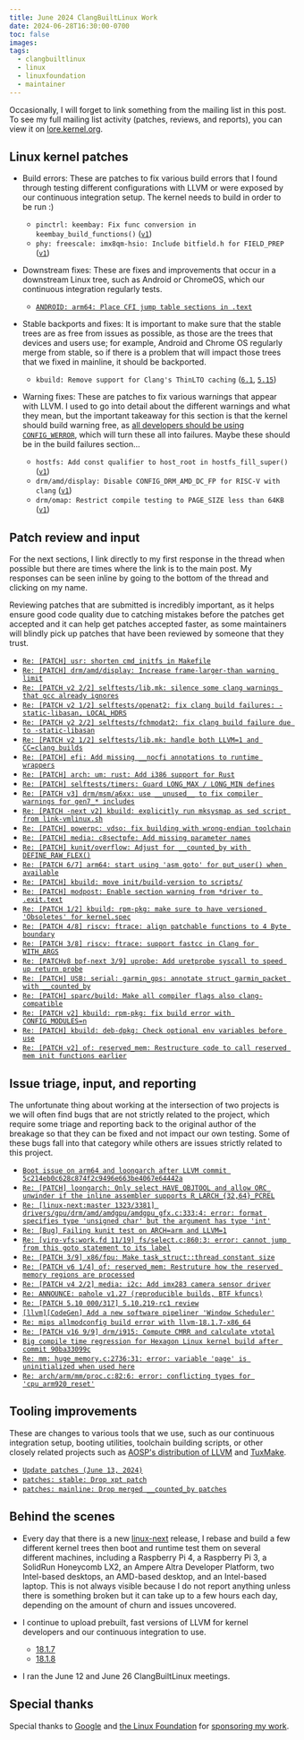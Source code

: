 ```yaml
---
title: June 2024 ClangBuiltLinux Work
date: 2024-06-28T16:30:00-0700
toc: false
images:
tags:
  - clangbuiltlinux
  - linux
  - linuxfoundation
  - maintainer
---
```


Occasionally, I will forget to link something from the mailing list in this post. To see my full mailing list activity (patches, reviews, and reports), you can view it on [lore.kernel.org](https://lore.kernel.org/all/?q=f:nathan@kernel.org).

## Linux kernel patches

* Build errors: These are patches to fix various build errors that I found through testing different configurations with LLVM or were exposed by our continuous integration setup. The kernel needs to build in order to be run :)

  * `pinctrl: keembay: Fix func conversion in keembay_build_functions()` ([`v1`](https://lore.kernel.org/20240611-pinctrl-keembay-fix-func-conversion-v1-1-3197f2ded3f7@kernel.org/))
  * `phy: freescale: imx8qm-hsio: Include bitfield.h for FIELD_PREP` ([`v1`](https://lore.kernel.org/20240620-phy-fsl-imx8qm-hsio-add-bitfield-include-v1-1-5c7c09ed87e6@kernel.org/))

* Downstream fixes: These are fixes and improvements that occur in a downstream Linux tree, such as Android or ChromeOS, which our continuous integration regularly tests.

  * [`ANDROID: arm64: Place CFI jump table sections in .text`](https://android-review.googlesource.com/c/kernel/common/+/3123672)

* Stable backports and fixes: It is important to make sure that the stable trees are as free from issues as possible, as those are the trees that devices and users use; for example, Android and Chrome OS regularly merge from stable, so if there is a problem that will impact those trees that we fixed in mainline, it should be backported.

  * `kbuild: Remove support for Clang's ThinLTO caching` ([`6.1`](https://lore.kernel.org/20240613183322.1088226-1-nathan@kernel.org/), [`5.15`](https://lore.kernel.org/20240613183427.1088868-1-nathan@kernel.org/))

* Warning fixes: These are patches to fix various warnings that appear with LLVM. I used to go into detail about the different warnings and what they mean, but the important takeaway for this section is that the kernel should build warning free, as [all developers should be using `CONFIG_WERROR`](https://lore.kernel.org/r/CAHk-=wifoM9VOp-55OZCRcO9MnqQ109UTuCiXeZ-eyX_JcNVGg@mail.gmail.com/), which will turn these all into failures. Maybe these should be in the build failures section...

  * `hostfs: Add const qualifier to host_root in hostfs_fill_super()` ([`v1`](https://lore.kernel.org/20240611-hostfs-fix-mount-api-conversion-v1-1-ef75bbc77f44@kernel.org/))
  * `drm/amd/display: Disable CONFIG_DRM_AMD_DC_FP for RISC-V with clang` ([`v1`](https://lore.kernel.org/20240614-amdgpu-disable-drm-amd-dc-fp-riscv-clang-v1-1-a6d40617dc9b@kernel.org/))
  * `drm/omap: Restrict compile testing to PAGE_SIZE less than 64KB` ([`v1`](https://lore.kernel.org/20240620-omapdrm-restrict-compile-test-to-sub-64kb-page-size-v1-1-5e56de71ffca@kernel.org/))



## Patch review and input

For the next sections, I link directly to my first response in the thread when possible but there are times where the link is to the main post. My responses can be seen inline by going to the bottom of the thread and clicking on my name.

Reviewing patches that are submitted is incredibly important, as it helps ensure good code quality due to catching mistakes before the patches get accepted and it can help get patches accepted faster, as some maintainers will blindly pick up patches that have been reviewed by someone that they trust.

* [`Re: [PATCH] usr: shorten cmd_initfs in Makefile`](https://lore.kernel.org/20240603222456.GA1802995@thelio-3990X/)
* [`Re: [PATCH] drm/amd/display: Increase frame-larger-than warning limit`](https://lore.kernel.org/20240603222948.GB1802995@thelio-3990X/)
* [`Re: [PATCH v2 2/2] selftests/lib.mk: silence some clang warnings that gcc already ignores`](https://lore.kernel.org/20240603223609.GC1802995@thelio-3990X/)
* [`Re: [PATCH v2 1/2] selftests/openat2: fix clang build failures: -static-libasan, LOCAL_HDRS`](https://lore.kernel.org/20240603223843.GD1802995@thelio-3990X/)
* [`Re: [PATCH v2 2/2] selftests/fchmodat2: fix clang build failure due to -static-libasan`](https://lore.kernel.org/20240603223936.GF1802995@thelio-3990X/)
* [`Re: [PATCH v2 1/2] selftests/lib.mk: handle both LLVM=1 and CC=clang builds`](https://lore.kernel.org/20240603224706.GA245774@thelio-3990X/)
* [`Re: [PATCH] efi: Add missing __nocfi annotations to runtime wrappers`](https://lore.kernel.org/20240605060618.GB279426@thelio-3990X/)
* [`Re: [PATCH] arch: um: rust: Add i386 support for Rust`](https://lore.kernel.org/20240605062234.GE279426@thelio-3990X/)
* [`Re: [PATCH] selftests/timers: Guard LONG_MAX / LONG_MIN defines`](https://lore.kernel.org/20240605062711.GG279426@thelio-3990X/)
* [`Re: [PATCH v3] drm/msm/a6xx: use __unused__ to fix compiler warnings for gen7_* includes`](https://lore.kernel.org/20240605180553.GA2457302@thelio-3990X/)
* [`Re: [PATCH -next v2] kbuild: explicitly run mksysmap as sed script from link-vmlinux.sh`](https://lore.kernel.org/20240605181534.GA3973798@thelio-3990X/)
* [`Re: [PATCH] powerpc: vdso: fix building with wrong-endian toolchain`](https://lore.kernel.org/20240607144329.GB2483293@thelio-3990X/)
* [`Re: [PATCH] media: c8sectpfe: Add missing parameter names`](https://lore.kernel.org/20240607163530.GC2483293@thelio-3990X/)
* [`Re: [PATCH] kunit/overflow: Adjust for __counted_by with DEFINE_RAW_FLEX()`](https://lore.kernel.org/20240610183318.GA3321@thelio-3990X/)
* [`Re: [PATCH 6/7] arm64: start using 'asm goto' for put_user() when available`](https://lore.kernel.org/20240611215556.GA3021057@thelio-3990X/)
* [`Re: [PATCH] kbuild: move init/build-version to scripts/`](https://lore.kernel.org/20240613000056.GA1596562@thelio-3990X/)
* [`Re: [PATCH] modpost: Enable section warning from *driver to .exit.text`](https://lore.kernel.org/20240613000327.GB1596562@thelio-3990X/)
* [`Re: [PATCH 1/2] kbuild: rpm-pkg: make sure to have versioned 'Obsoletes' for kernel.spec`](https://lore.kernel.org/20240613190113.GA1272931@thelio-3990X/)
* [`Re: [PATCH 4/8] riscv: ftrace: align patchable functions to 4 Byte boundary`](https://lore.kernel.org/20240613190920.GB1272931@thelio-3990X/)
* [`Re: [PATCH 3/8] riscv: ftrace: support fastcc in Clang for WITH_ARGS`](https://lore.kernel.org/20240613223615.GA2739249@thelio-3990X/)
* [`Re: [PATCHv8 bpf-next 3/9] uprobe: Add uretprobe syscall to speed up return probe`](https://lore.kernel.org/20240614174822.GA1185149@thelio-3990X/)
* [`Re: [PATCH] USB: serial: garmin_gps: annotate struct garmin_packet with __counted_by`](https://lore.kernel.org/20240619144320.GA2091442@thelio-3990X/)
* [`Re: [PATCH] sparc/build: Make all compiler flags also clang-compatible`](https://lore.kernel.org/20240621185345.GA416370@thelio-3990X/)
* [`Re: [PATCH v2] kbuild: rpm-pkg: fix build error with CONFIG_MODULES=n`](https://lore.kernel.org/20240624201819.GA783641@thelio-3990X/)
* [`Re: [PATCH] kbuild: deb-dpkg: Check optional env variables before use`](https://lore.kernel.org/20240625170048.GA3877857@thelio-3990X/)
* [`Re: [PATCH v2] of: reserved_mem: Restructure code to call reserved mem init functions earlier`](https://lore.kernel.org/20240626150421.GA3664@fedora-macbook-air-m2/)



## Issue triage, input, and reporting

The unfortunate thing about working at the intersection of two projects is we will often find bugs that are not strictly related to the project, which require some triage and reporting back to the original author of the breakage so that they can be fixed and not impact our own testing. Some of these bugs fall into that category while others are issues strictly related to this project.

* [`Boot issue on arm64 and loongarch after LLVM commit 5c214eb0c628c874f2c9496e663be4067e64442a`](https://github.com/ClangBuiltLinux/linux/issues/2031)
* [`Re: [PATCH] loongarch: Only select HAVE_OBJTOOL and allow ORC unwinder if the inline assembler supports R_LARCH_{32,64}_PCREL`](https://lore.kernel.org/20240605054328.GA279426@thelio-3990X/)
* [`Re: [linux-next:master 1323/3381] drivers/gpu/drm/amd/amdgpu/amdgpu_gfx.c:333:4: error: format specifies type 'unsigned char' but the argument has type 'int'`](https://lore.kernel.org/20240605061734.GD279426@thelio-3990X/)
* [`Re: [Bug] Failing kunit test on ARCH=arm and LLVM=1`](https://lore.kernel.org/20240607143329.GA2483293@thelio-3990X/)
* [`Re: [viro-vfs:work.fd 11/19] fs/select.c:860:3: error: cannot jump from this goto statement to its label`](https://lore.kernel.org/20240607202010.GA2270105@thelio-3990X/)
* [`Re: [PATCH 3/9] x86/fpu: Make task_struct::thread constant size`](https://lore.kernel.org/20240610211350.GA1613053@thelio-3990X/)
* [`Re: [PATCH v6 1/4] of: reserved_mem: Restruture how the reserved memory regions are processed`](https://lore.kernel.org/20240610213403.GA1697364@thelio-3990X/)
* [`Re: [PATCH v4 2/2] media: i2c: Add imx283 camera sensor driver`](https://lore.kernel.org/20240611172602.GA2226028@thelio-3990X/)
* [`Re: ANNOUNCE: pahole v1.27 (reproducible builds, BTF kfuncs)`](https://lore.kernel.org/20240613214019.GA1423015@thelio-3990X/)
* [`Re: [PATCH 5.10 000/317] 5.10.219-rc1 review`](https://lore.kernel.org/20240613223523.GB1849801@thelio-3990X/)
* [`[llvm][CodeGen] Add a new software pipeliner 'Window Scheduler'`](https://github.com/llvm/llvm-project/pull/84443#issuecomment-2168734476)
* [`Re: mips allmodconfig build error with llvm-18.1.7-x86_64`](https://lore.kernel.org/20240617174446.GA843124@thelio-3990X/)
* [`Re: [PATCH v16 9/9] drm/i915: Compute CMRR and calculate vtotal`](https://lore.kernel.org/20240619154207.GA1125704@thelio-3990X/)
* [`Big compile time regression for Hexagon Linux kernel build after commit 90ba33099c`](https://github.com/llvm/llvm-project/issues/80185#issuecomment-2187294487)
* [`Re: mm: huge_memory.c:2736:31: error: variable 'page' is uninitialized when used here`](https://lore.kernel.org/20240626170023.GA65296@fedora-macbook-air-m2/)
* [`Re: arch/arm/mm/proc.c:82:6: error: conflicting types for 'cpu_arm920_reset'`](https://lore.kernel.org/20240626172154.GA50752@fedora-macbook-air-m2/)



## Tooling improvements

These are changes to various tools that we use, such as our continuous integration setup, booting utilities, toolchain building scripts, or other closely related projects such as [AOSP's distribution of LLVM](https://android.googlesource.com/platform/prebuilts/clang/host/linux-x86/) and [TuxMake](https://tuxmake.org).

* [`Update patches (June 13, 2024)`](https://github.com/ClangBuiltLinux/continuous-integration2/pull/758)
* [`patches: stable: Drop xpt patch`](https://github.com/ClangBuiltLinux/continuous-integration2/pull/759)
* [`patches: mainline: Drop merged __counted_by patches`](https://github.com/ClangBuiltLinux/continuous-integration2/pull/760)



## Behind the scenes

* Every day that there is a new [linux-next](https://git.kernel.org/pub/scm/linux/kernel/git/next/linux-next.git/) release, I rebase and build a few different kernel trees then boot and runtime test them on several different machines, including a Raspberry Pi 4, a Raspberry Pi 3, a SolidRun Honeycomb LX2, an Ampere Altra Developer Platform, two Intel-based desktops, an AMD-based desktop, and an Intel-based laptop. This is not always visible because I do not report anything unless there is something broken but it can take up to a few hours each day, depending on the amount of churn and issues uncovered.

* I continue to upload prebuilt, fast versions of LLVM for kernel developers and our continuous integration to use.

  * [18.1.7](https://lore.kernel.org/20240610180317.GA810381@thelio-3990X/)
  * [18.1.8](https://lore.kernel.org/20240621155610.GA3794848@thelio-3990X/)

* I ran the June 12 and June 26 ClangBuiltLinux meetings.



## Special thanks

Special thanks to [Google](https://www.google.com/) and [the Linux Foundation](https://www.linuxfoundation.org) for [sponsoring my work](https://www.linuxfoundation.org/press/press-release/google-funds-linux-kernel-developers-to-focus-exclusively-on-security).
